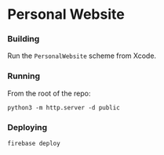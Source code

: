 # Personal Website

### Building

Run the `PersonalWebsite` scheme from Xcode.

### Running

From the root of the repo:
```
python3 -m http.server -d public
```

### Deploying

```
firebase deploy
```
